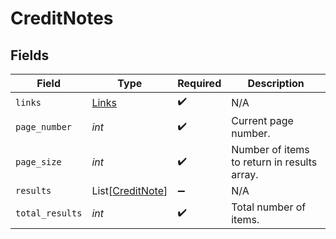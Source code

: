 # CreditNotes


## Fields

| Field                                                 | Type                                                  | Required                                              | Description                                           |
| ----------------------------------------------------- | ----------------------------------------------------- | ----------------------------------------------------- | ----------------------------------------------------- |
| `links`                                               | [Links](../../models/shared/links.md)                 | :heavy_check_mark:                                    | N/A                                                   |
| `page_number`                                         | *int*                                                 | :heavy_check_mark:                                    | Current page number.                                  |
| `page_size`                                           | *int*                                                 | :heavy_check_mark:                                    | Number of items to return in results array.           |
| `results`                                             | List[[CreditNote](../../models/shared/creditnote.md)] | :heavy_minus_sign:                                    | N/A                                                   |
| `total_results`                                       | *int*                                                 | :heavy_check_mark:                                    | Total number of items.                                |